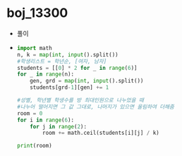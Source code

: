 # boj_13300

- 풀이

- ```python
  import math
  n, k = map(int, input().split())
  #학생리스트 = 학년순, [여자, 남자]
  students = [[0] * 2 for _ in range(6)]
  for _ in range(n):
      gen, grd = map(int, input().split())
      students[grd-1][gen] += 1
  
  #성별, 학년별 학생수를 방 최대인원으로 나누었을 때
  #나누어 떨어지면 그 값 그대로, 나머지가 있으면 올림하여 더해줌
  room = 0
  for i in range(6):
      for j in range(2):
          room += math.ceil(students[i][j] / k)
  
  print(room)
  ```

  